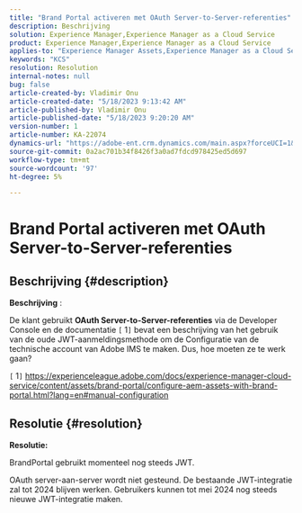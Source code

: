```yaml
---
title: "Brand Portal activeren met OAuth Server-to-Server-referenties"
description: Beschrijving
solution: Experience Manager,Experience Manager as a Cloud Service
product: Experience Manager,Experience Manager as a Cloud Service
applies-to: "Experience Manager Assets,Experience Manager as a Cloud Service,Experience Manager"
keywords: "KCS"
resolution: Resolution
internal-notes: null
bug: false
article-created-by: Vladimir Onu
article-created-date: "5/18/2023 9:13:42 AM"
article-published-by: Vladimir Onu
article-published-date: "5/18/2023 9:20:20 AM"
version-number: 1
article-number: KA-22074
dynamics-url: "https://adobe-ent.crm.dynamics.com/main.aspx?forceUCI=1&pagetype=entityrecord&etn=knowledgearticle&id=85752446-5cf5-ed11-8848-6045bd006c82"
source-git-commit: 0a2ac701b34f8426f3a0ad7fdcd978425ed5d697
workflow-type: tm+mt
source-wordcount: '97'
ht-degree: 5%

---
```


# Brand Portal activeren met OAuth Server-to-Server-referenties

## Beschrijving {#description}


<b>Beschrijving</b> :

De klant gebruikt <b>OAuth Server-to-Server-referenties</b> via de Developer Console en de documentatie `[` 1`]`  bevat een beschrijving van het gebruik van de oude JWT-aanmeldingsmethode om de Configuratie van de technische account van Adobe IMS te maken. Dus, hoe moeten ze te werk gaan?

`[` 1`]`  https://experienceleague.adobe.com/docs/experience-manager-cloud-service/content/assets/brand-portal/configure-aem-assets-with-brand-portal.html?lang=en#manual-configuration




## Resolutie {#resolution}


<b>Resolutie:</b>

BrandPortal gebruikt momenteel nog steeds JWT.

OAuth server-aan-server wordt niet gesteund. De bestaande JWT-integratie zal tot 2024 blijven werken. Gebruikers kunnen tot mei 2024 nog steeds nieuwe JWT-integratie maken.
